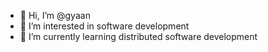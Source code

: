 - 👋 Hi, I’m @gyaan
- 👀 I’m interested in software development
- 🌱 I’m currently learning distributed software development
<!---
- 💞️ I’m looking to collaborate on ...
- 📫 How to reach me 
<!---
<!---
gyaan/gyaan is a ✨ special ✨ repository because its `README.md` (this file) appears on your GitHub profile.
You can click the Preview link to take a look at your changes.
--->
